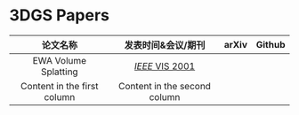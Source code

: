 # 3DGS Papers

|论文名称 | 发表时间&会议/期刊 | arXiv | Github |
|:----------: | :-----------: | :-----------: | :-----------: |
|EWA Volume Splatting | [*IEEE* VIS 2001](https://www.cs.umd.edu/~zwicker/publications/EWAVolumeSplatting-VIS01.pdf) | | |
|Content in the first column | Content in the second column| | |

